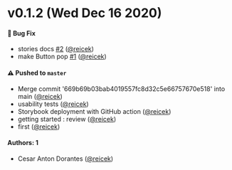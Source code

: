 # v0.1.2 (Wed Dec 16 2020)

#### 🐛 Bug Fix

- stories docs [#2](https://github.com/reicek/learnstorybook-design-system/pull/2) ([@reicek](https://github.com/reicek))
- make Button pop [#1](https://github.com/reicek/learnstorybook-design-system/pull/1) ([@reicek](https://github.com/reicek))

#### ⚠️ Pushed to `master`

- Merge commit '669b69b03bab4019557fc8d32c5e66757670e518' into main ([@reicek](https://github.com/reicek))
- usability tests ([@reicek](https://github.com/reicek))
- Storybook deployment with GitHub action ([@reicek](https://github.com/reicek))
- getting started : review ([@reicek](https://github.com/reicek))
- first ([@reicek](https://github.com/reicek))

#### Authors: 1

- Cesar Anton Dorantes ([@reicek](https://github.com/reicek))
